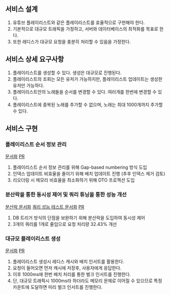 ## 서비스 설계
1. 유튜브 플레이리스트와 같은 플레이리스트를 효율적으로 구현해야 한다.
2. 기본적으로 대규모 트래픽을 가정하고, 서버와 데이터베이스의 최적화를 목표로 한다.
3. 또한 레디스가 대규모 요청을 충분히 처리할 수 있음을 가정한다.

## 서비스 상세 요구사항
1. 플레이리스트를 생성할 수 있다. 생성은 대규모로 진행된다.
2. 플레이리스트의 조회는 모든 유저가 가능하지만, 플레이리스트 업데이트는 생성한 유저만 가능하다.
3. 플레이리스트안의 노래들을 순서를 변경할 수 있다. 여러개를 한번에 변경할 수 있다.
4. 플레이리스트에 중복된 노래를 추가할 수 없으며, 노래는 최대 1000개까지 추가할 수 있다.

## 서비스 구현

### 플레이리스트 순서 정보 관리

[문서화](https://jseungmin.notion.site/Gap-based-numbering-1f1e2fd91ae28026be54f19c9c00b704?pvs=4) [PR](https://github.com/Gseungmin/playlist/pull/4)

1. 플레이리스트 순서 정보 관리를 위해 Gap-based numbering 방식 도입
2. 인덱스 업데이트 비효율을 줄이기 위해 배치 업데이트 진행 (추후 인덱스 제거 검토)
3. 리오더링 시 메모리 비효율을 최소화하기 위해 DTO 프로젝션 도입

### 분산락을 통한 동시성 제어 및 쿼리 튜닝을 통한 성능 개선

[분산락 문서화](https://jseungmin.notion.site/1f3e2fd91ae28011bc48ccea953c5223?pvs=4) [쿼리 성능 테스트 문서화](https://jseungmin.notion.site/3-1-1f3e2fd91ae280508cbcf974c44d8dd0?pvs=4) [PR](https://github.com/Gseungmin/playlist/pull/5)

1. DB 트리거 방식의 단점을 보완하기 위해 분산락을 도입하여 동시성 제어
2. 3개의 쿼리를 1개로 줄임으로 요청 처리량 32.43% 개선

### 대규모 플레이리스트 생성

[문서화](https://jseungmin.notion.site/1f1e2fd91ae2808c8ba9d61abe8a7b27?pvs=4) [PR](https://github.com/Gseungmin/playlist/pull/3)

1. 플레이리스트 생성시 레디스 캐시와 배치 인서트를 활용한다.
2. 요청이 들어오면 먼저 캐시에 저장후, 사용자에게 응답한다.
3. 이후 1000ms애 한번 배치 처리를 통한 벌크 인서트를 진행한다.
4. 단, 대규모 트래픽시 1000ms라 하더라도 메모리 문제로 이어질 수 있으므로 특정 카운트에 도달하면 미리 벌크 인서트를 진행한다.

